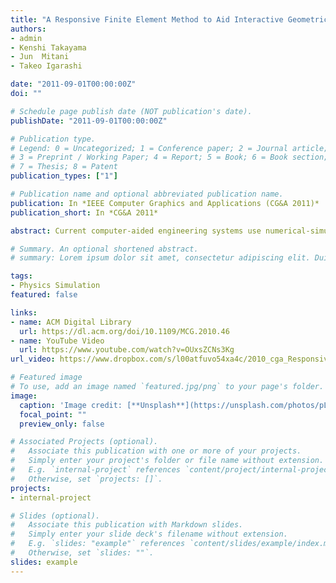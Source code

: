```yaml
---
title: "A Responsive Finite Element Method to Aid Interactive Geometric Modeling"
authors:
- admin
- Kenshi Takayama 
- Jun  Mitani  
- Takeo Igarashi

date: "2011-09-01T00:00:00Z"
doi: ""

# Schedule page publish date (NOT publication's date).
publishDate: "2011-09-01T00:00:00Z"

# Publication type.
# Legend: 0 = Uncategorized; 1 = Conference paper; 2 = Journal article;
# 3 = Preprint / Working Paper; 4 = Report; 5 = Book; 6 = Book section;
# 7 = Thesis; 8 = Patent
publication_types: ["1"]

# Publication name and optional abbreviated publication name.
publication: In *IEEE Computer Graphics and Applications (CG&A 2011)*
publication_short: In *CG&A 2011*

abstract: Current computer-aided engineering systems use numerical-simulation methods mainly as offline verification tools to reject designs that don't satisfy the required constraints, rather than as tools to guide users toward better designs. However, integrating real-time finite element method (FEM) into interactive geometric modeling can provide user guidance. During interactive editing, real-time feedback from numerical simulation guides users toward an improved design without tedious trial-and-error iterations. Careful reuse of previous computation results, such as meshes and matrices, on the basis of speed and accuracy trade-offs, have helped produce fast FEM analysis during interactive editing. Several 2D example applications and informal user studies show this approach's effectiveness. Such tools could help nonexpert users design objects that satisfy physical constraints and help those users understand the underlying physical properties.

# Summary. An optional shortened abstract.
# summary: Lorem ipsum dolor sit amet, consectetur adipiscing elit. Duis posuere tellus ac convallis placerat. Proin tincidunt magna sed ex sollicitudin condimentum.

tags:
- Physics Simulation
featured: false

links:
- name: ACM Digital Library
  url: https://dl.acm.org/doi/10.1109/MCG.2010.46
- name: YouTube Video
  url: https://www.youtube.com/watch?v=OUxsZCNs3Kg
url_video: https://www.dropbox.com/s/l00atfuvo54xa4c/2010_cga_ResponsiveFEM_Video.mp4?dl=0

# Featured image
# To use, add an image named `featured.jpg/png` to your page's folder. 
image:
  caption: 'Image credit: [**Unsplash**](https://unsplash.com/photos/pLCdAaMFLTE)'
  focal_point: ""
  preview_only: false

# Associated Projects (optional).
#   Associate this publication with one or more of your projects.
#   Simply enter your project's folder or file name without extension.
#   E.g. `internal-project` references `content/project/internal-project/index.md`.
#   Otherwise, set `projects: []`.
projects:
- internal-project

# Slides (optional).
#   Associate this publication with Markdown slides.
#   Simply enter your slide deck's filename without extension.
#   E.g. `slides: "example"` references `content/slides/example/index.md`.
#   Otherwise, set `slides: ""`.
slides: example
---
```



